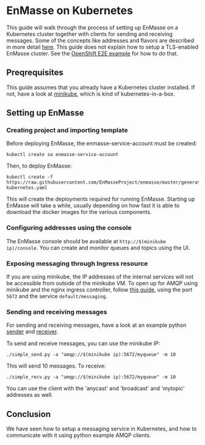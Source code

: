 # EnMasse on Kubernetes

This guide will walk through the process of setting up EnMasse on a Kubernetes
cluster together with clients for sending and receiving messages. Some of the concepts like
addresses and flavors are described in more detail [here](e2e-example.md). This guide does not
explain how to setup a TLS-enabled EnMasse cluster. See the [OpenShift E2E example](e2e-example.md)
for how to do that.

## Preqrequisites

This guide assumes that you already have a Kubernetes cluster installed. If not, have a look at
[minikube](https://github.com/kubernetes/minikube), which is kind of kubernetes-in-a-box.

## Setting up EnMasse

### Creating project and importing template

Before deploying EnMasse, the enmasse-service-account must be created:
    
    kubectl create sa enmasse-service-account

Then, to deploy EnMasse:
    
    kubectl create -f https://raw.githubusercontent.com/EnMasseProject/enmasse/master/generated/enmasse-kubernetes.yaml

This will create the deployments required for running EnMasse. Starting up EnMasse will take a while,
usually depending on how fast it is able to download the docker images for the various components.

### Configuring addresses using the console

The EnMasse console should be available at `http://$(minikube ip)/console`. You can create and
monitor queues and topics using the UI.

### Exposing messaging through Ingress resource

If you are using minikube, the IP addresses of the internal services will not be accessible from
outside of the minikube VM. To open up for AMQP using minikube and the nginx ingress controller, follow [this
guide](https://github.com/kubernetes/contrib/tree/master/ingress/controllers/nginx/examples/tcp),
using the port `5672` and the service `default/messaging`.

### Sending and receiving messages

For sending and receiving messages, have a look at an example python [sender](http://qpid.apache.org/releases/qpid-proton-0.15.0/proton/python/examples/simple_send.py.html) and [receiver](http://qpid.apache.org/releases/qpid-proton-0.15.0/proton/python/examples/simple_recv.py.html).

To send and receive messages, you can use the minikube IP:

    ./simple_send.py -a "amqp://$(minikube ip):5672/myqueue" -m 10

This will send 10 messages. To receive:

    ./simple_recv.py -a "amqp://$(minikube ip):5672/myqueue" -m 10

You can use the client with the 'anycast' and 'broadcast' and 'mytopic' addresses as well.

## Conclusion

We have seen how to setup a messaging service in Kubernetes, and how to communicate with it using python example AMQP clients.
